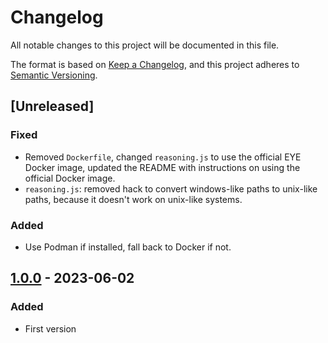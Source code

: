 # Changelog

All notable changes to this project will be documented in this file.

The format is based on [Keep a Changelog](https://keepachangelog.com/en/1.0.0/),
and this project adheres to [Semantic Versioning](https://semver.org/spec/v2.0.0.html).

## [Unreleased]

### Fixed
- Removed `Dockerfile`, changed `reasoning.js` to use the official EYE Docker image, updated the README with instructions on using the official Docker image.
- `reasoning.js`: removed hack to convert windows-like paths to unix-like paths, because it doesn't work on unix-like systems.

### Added 
- Use Podman if installed, fall back to Docker if not.

## [1.0.0] - 2023-06-02

### Added

- First version

[1.0.0]: https://github.com/KNowledgeOnWebScale/oslo-steps-workflow-composer/releases/tag/v1.0.0
